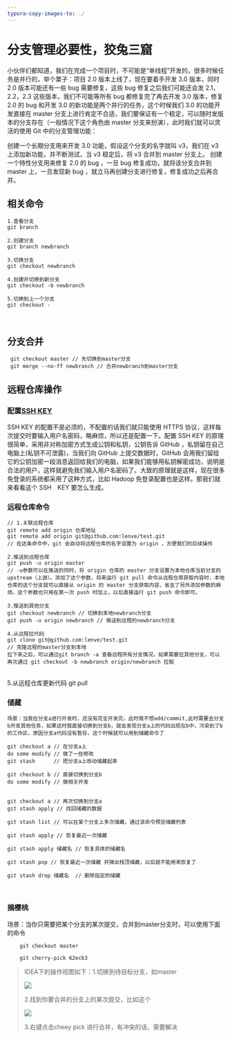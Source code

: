 ```yaml
---
typora-copy-images-to: ./
---
```


# 分支管理必要性，狡兔三窟

小伙伴们都知道，我们在完成一个项目时，不可能是“单线程”开发的，很多时候任务是并行的，举个栗子：项目 2.0 版本上线了，现在要着手开发 3.0 版本，同时 2.0 版本可能还有一些 bug 需要修复，这些 bug 修复之后我们可能还会发 2.1，2.2，2.3 这些版本，我们不可能等所有 bug 都修复完了再去开发 3.0 版本，修复 2.0 的 bug 和开发 3.0 的新功能是两个并行的任务，这个时候我们 3.0 的功能开发直接在 master 分支上进行肯定不合适，我们要保证有一个稳定，可以随时发版本的分支存在（一般情况下这个角色由 master 分支来扮演），此时我们就可以灵活的使用 Git 中的分支管理功能：

创建一个长期分支用来开发 3.0 功能，假设这个分支的名字就叫 v3，我们在 v3 上添加新功能，并不断测试，当 v3 稳定后，将 v3 合并到 master 分支上。
创建一个特性分支用来修复 2.0 的 bug ，一旦 bug 修复成功，就将该分支合并到 master 上，一旦发现新 bug ，就立马再创建分支进行修复，修复成功之后再合并。

## 相关命令

	1.查看分支
	git branch
	
	2.创建分支
	git branch newbranch
	
	3.切换分支
	git checkout newbranch
	
	4.创建并切换到新分支
	git checkout -b newbranch
	
	5.切换到上一个分支
	git checkout -


​	
## 分支合并

	 git checkout master // 先切换到master分支
	 git merge --no-ff newbranch // 合并newbranch到master分支

## 远程仓库操作


### 配置[SSH KEY](http://www.javaboy.org/2019/0612/git-remote.html)
SSH KEY 的配置不是必须的，不配置的话我们就只能使用 HTTPS 协议，这样每次提交时要输入用户名密码，略麻烦，所以还是配置一下。配置 SSH KEY 的原理很简单，采用非对称加密方式生成公钥和私钥，公钥告诉 GitHub ，私钥留在自己电脑上(私钥不可泄露)，当我们向 GitHub 上提交数据时，GitHub 会用我们留给它的公钥加密一段消息返回给我们的电脑，如果我们能够用私钥解密成功，说明是合法的用户，这样就避免我们输入用户名密码了。大致的原理就是这样，现在很多免登录的系统都采用了这种方式，比如 Hadoop 免登录配置也是这样。那我们就来看看这个 SSH　KEY 要怎么生成。

### 远程仓库命令
	// 1.关联远程仓库
	git remote add origin 仓库地址
	git remote add origin git@github.com:lenve/test.git
	// 在这条命令中，git 会自动将远程仓库的名字设置为 origin ，方便我们的后续操作
	
	2.推送到远程仓库
	git push -u origin master
	// -u参数可以在推送的同时，将 origin 仓库的 master 分支设置为本地仓库当前分支的 upstream（上游）。添加了这个参数，将来运行 git pull 命令从远程仓库获取内容时，本地仓库的这个分支就可以直接从 origin 的 master 分支获取内容，省去了另外添加参数的麻烦。这个参数也只用在第一次 push 时加上，以后直接运行 git push 命令即可。
	
	3.推送到其他分支
	git checkout newbranch // 切换到本地newbranch分支
	git push -u origin newbranch // 推送到远程的newbranch分支
	
	4.从远程拉代码
	git clone git@github.com:lenve/test.git
	// 克隆远程的master分支到本地
	拉下来之后，可以通过git branch -a 查看远程所有分支情况，如果需要拉其他分支，可以再次通过 git checkout -b newbranch origin/newbranch 拉取


​	
	5.从远程仓库更新代码
	git pull

### 储藏

	场景：当我在分支a进行开发时，还没有完全开发完，此时我不想add/commit,此时需要去分支b开发其他任务，如果这时我直接切换到分支b，就会发现分支a上的代码出现在b中，污染到了b的工作区，原因分支a代码没有暂存，这个时候就可以用到储藏命令了
	
	git checkout a // 在分支a上
	do some modify // 做了一些修改
	git stash	   // 把分支a上改动储藏起来
	
	git checkout b // 直接切换到分支b
	do some modify // 做相关开发


	git checkout a // 再次切换到分支a
	git stash apply // 找回储藏的数据
	
	git stash list // 可以在某个分支上多次储藏，通过该命令预览储藏列表
	
	git stash apply // 恢复最近一次储藏
	
	git stash apply 储藏名 // 恢复具体的储藏名
	
	git stash pop // 恢复最近一次储藏 并弹出栈顶储藏，以后就不能用来恢复了
	
	git stash drop 储藏名  // 删除指定的储藏

​	

### 摘樱桃

场景：当你只需要把某个分支的某次提交，合并到master分支时，可以使用下面的命令

```
	git checkout master 

	git cherry-pick 62ecb3
```

> IDEA下的操作视图如下：1.切换到待目标分支，如master
>
> ![](D:\git\git学习\未命名1591347706.png)
>
> 2.找到你要合并的分支上的某次提交，比如这个
>
> ![](D:\git\git学习\未命名1591347892.png)
>
> 3.右键点击cheey pick 进行合并，有冲突的话，需要解决